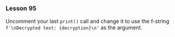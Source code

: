 ### Lesson 95

Uncomment your last `print()` call and change it to use the f-string `f'\nDecrypted text: {decryption}\n'` as the argument.
